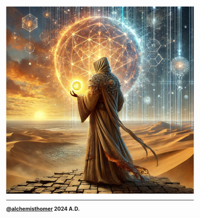 ![The Alchemist by Paul Coelho](alchemist.avatar.png)
***
**[@alchemisthomer](https://github.com/alchemisthomer)
2024 A.D.**